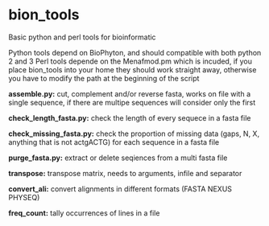 # bion_tools
Basic python and perl tools for bioinformatic 

Python tools depend on BioPhyton, and should compatible with both python 2 and 3
Perl tools depende on the Menafmod.pm which is incuded, if you place bion_tools into your home they should work straight away, otherwise you have to modify the path at the beginning of the script

**assemble.py:** cut, complement and/or reverse fasta, works on file with a single sequence, if there are multipe sequences will consider only the first

**check_length_fasta.py:** check the length of every sequece in a fasta file

**check_missing_fasta.py:** check the proportion of missing data (gaps, N, X, anything that is not actgACTG) for each sequence in a fasta file

**purge_fasta.py:** extract or delete seqiences from a multi fasta file

**transpose:** transpose matrix, needs to arguments, infile and separator

**convert_ali:** convert alignments in different formats (FASTA NEXUS PHYSEQ)

**freq_count:** tally occurrences of lines in a file


